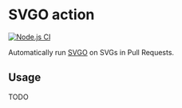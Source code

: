 # SVGO action

[![Node.js CI][ci-image]][ci-url]

Automatically run [SVGO] on SVGs in Pull Requests.

## Usage

TODO

[ci-url]:https://github.com/ericcornelissen/svgo-action/actions?query=workflow%3A%22Node.js+CI%22+branch%3Adevelop
[ci-image]: https://github.com/ericcornelissen/svgo-action/workflows/Node.js%20CI/badge.svg
[SVGO]: https://github.com/svg/svgo
